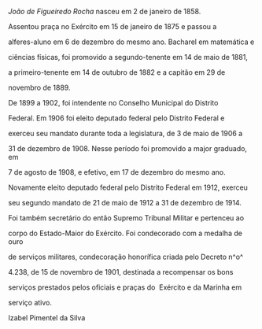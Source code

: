 

*João de Figueiredo Rocha* nasceu em 2 de janeiro de 1858.



Assentou praça no Exército em 15 de janeiro de 1875 e passou a

alferes-aluno em 6 de dezembro do mesmo ano. Bacharel em matemática e

ciências físicas, foi promovido a segundo-tenente em 14 de maio de 1881,

a primeiro-tenente em 14 de outubro de 1882 e a capitão em 29 de

novembro de 1889.



De 1899 a 1902, foi intendente no Conselho Municipal do Distrito

Federal. Em 1906 foi eleito deputado federal pelo Distrito Federal e

exerceu seu mandato durante toda a legislatura, de 3 de maio de 1906 a

31 de dezembro de 1908. Nesse período foi promovido a major graduado, em

7 de agosto de 1908, e efetivo, em 17 de dezembro do mesmo ano.

Novamente eleito deputado federal pelo Distrito Federal em 1912, exerceu

seu segundo mandato de 21 de maio de 1912 a 31 de dezembro de 1914.



Foi também secretário do então Supremo Tribunal Militar e pertenceu ao

corpo do Estado-Maior do Exército. Foi condecorado com a medalha de ouro

de serviços militares, condecoração honorífica criada pelo Decreto n^o^

4.238, de 15 de novembro de 1901, destinada a recompensar os bons

serviços prestados pelos oficiais e praças do  Exército e da Marinha em

serviço ativo.



Izabel Pimentel da Silva



